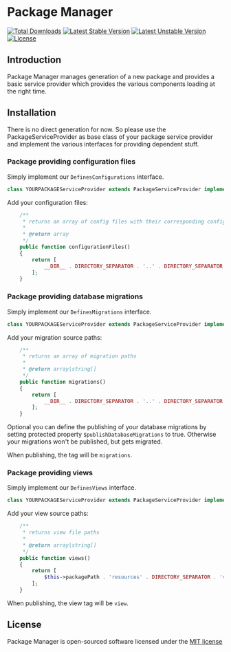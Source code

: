 # Package Manager

[![Total Downloads](https://poser.pugx.org/ipunkt/laravel-package-manager/d/total.svg)](https://packagist.org/packages/ipunkt/laravel-package-manager)
[![Latest Stable Version](https://poser.pugx.org/ipunkt/laravel-package-manager/v/stable.svg)](https://packagist.org/packages/ipunkt/laravel-package-manager)
[![Latest Unstable Version](https://poser.pugx.org/ipunkt/laravel-package-manager/v/unstable.svg)](https://packagist.org/packages/ipunkt/laravel-package-manager)
[![License](https://poser.pugx.org/ipunkt/laravel-package-manager/license.svg)](https://packagist.org/packages/ipunkt/laravel-package-manager)

## Introduction

Package Manager manages generation of a new package and provides a basic service provider which provides the various components loading at the right time.

## Installation

There is no direct generation for now. So please use the PackageServiceProvider as base class of your package service provider and implement the various interfaces for providing dependent stuff.


### Package providing configuration files

Simply implement our `DefinesConfigurations` interface.

```php
class YOURPACKAGEServiceProvider extends PackageServiceProvider implements DefinesConfigurations
```

Add your configuration files:
```php
    /**
     * returns an array of config files with their corresponding config_path(name)
     *
     * @return array
     */
    public function configurationFiles()
    {
        return [
            __DIR__ . DIRECTORY_SEPARATOR . '..' . DIRECTORY_SEPARATOR . 'config' . DIRECTORY_SEPARATOR . 'your-package.php' => 'your-package.php',
        ];
    }
```


### Package providing database migrations

Simply implement our `DefinesMigrations` interface.

```php
class YOURPACKAGEServiceProvider extends PackageServiceProvider implements DefinesMigrations
```

Add your migration source paths:
```php
    /**
     * returns an array of migration paths
     *
     * @return array|string[]
     */
    public function migrations()
    {
        return [
            __DIR__ . DIRECTORY_SEPARATOR . '..' . DIRECTORY_SEPARATOR . 'database' . DIRECTORY_SEPARATOR . 'migrations',
        ];
    }
```

Optional you can define the publishing of your database migrations by setting protected property `$publishDatabaseMigrations` to true. Otherwise your migrations won't be published, but gets migrated.

When publishing, the tag will be `migrations`.


### Package providing views

Simply implement our `DefinesViews` interface.

```php
class YOURPACKAGEServiceProvider extends PackageServiceProvider implements DefinesViews
```

Add your view source paths:
```php
    /**
     * returns view file paths
     *
     * @return array|string[]
     */
    public function views()
    {
        return [
            $this->packagePath . 'resources' . DIRECTORY_SEPARATOR . 'views',
        ];
    }
```

When publishing, the view tag will be `view`.


## License

Package Manager is open-sourced software licensed under the [MIT license](http://opensource.org/licenses/MIT)
